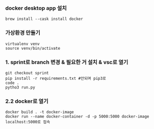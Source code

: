 ### docker desktop app 설치
```
brew install --cask install docker
```

### 가상환경 만들기
```
virtualenv venv
source venv/bin/activate
```


### 1. sprint로 branch 변경 & 필요한 거 설치 & vsc로 열기
```terminal
git checkout sprint
pip install -r requirements.txt #안되며 pip3로
code .
pytho3 run.py
```

### 2.2 docker로 열기
```terminal
docker build . -t docker-image
docker run --name docker-container -d -p 5000:5000 docker-image
localhost:5000로 접속
```
